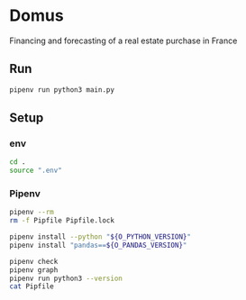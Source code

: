 
Domus
=====
Financing and forecasting of a real estate purchase in France


Run
---
```sh
pipenv run python3 main.py
```

Setup
-----

### env
```sh
cd .
source ".env"
```

### Pipenv
```sh
pipenv --rm
rm -f Pipfile Pipfile.lock
```
```sh
pipenv install --python "${O_PYTHON_VERSION}"
pipenv install "pandas==${O_PANDAS_VERSION}"
```
```sh
pipenv check
pipenv graph
pipenv run python3 --version
cat Pipfile
```